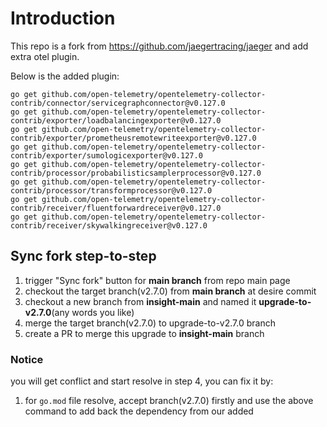 
# Introduction

This repo is a fork from https://github.com/jaegertracing/jaeger and add extra otel plugin.

Below is the added plugin:
```shell
go get github.com/open-telemetry/opentelemetry-collector-contrib/connector/servicegraphconnector@v0.127.0
go get github.com/open-telemetry/opentelemetry-collector-contrib/exporter/loadbalancingexporter@v0.127.0
go get github.com/open-telemetry/opentelemetry-collector-contrib/exporter/prometheusremotewriteexporter@v0.127.0
go get github.com/open-telemetry/opentelemetry-collector-contrib/exporter/sumologicexporter@v0.127.0
go get github.com/open-telemetry/opentelemetry-collector-contrib/processor/probabilisticsamplerprocessor@v0.127.0
go get github.com/open-telemetry/opentelemetry-collector-contrib/processor/transformprocessor@v0.127.0
go get github.com/open-telemetry/opentelemetry-collector-contrib/receiver/fluentforwardreceiver@v0.127.0
go get github.com/open-telemetry/opentelemetry-collector-contrib/receiver/skywalkingreceiver@v0.127.0
```

## Sync fork step-to-step

1. trigger "Sync fork" button for **main branch** from repo main page
2. checkout the target branch(v2.7.0) from **main branch** at desire commit
3. checkout a new branch from **insight-main** and named it **upgrade-to-v2.7.0**(any words you like)
4. merge the target branch(v2.7.0) to upgrade-to-v2.7.0 branch 
5. create a PR to merge this upgrade to **insight-main** branch


### Notice

you will get conflict and start resolve in step 4, you can fix it by:
1. for `go.mod` file resolve, accept branch(v2.7.0) firstly and use the above command to add back the dependency from our added 